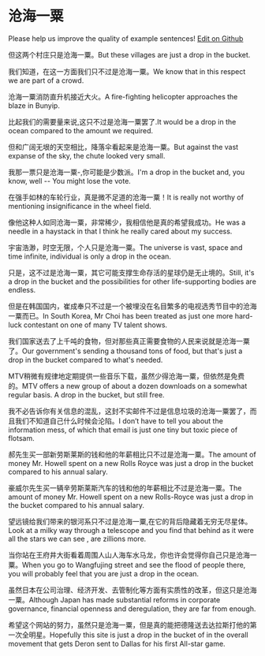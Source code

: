 # 沧海一粟

Please help us improve the quality of example sentences! [Edit on Github](https://github.com/jiyushe/jiyu-example-sentence-source/blob/main/chinese/canghaiyisu.md)

<p><span class="chinese">但这两个村庄只是沧海一粟。</span><span class="english">But these villages are just a drop in the bucket.</span></p>

<p><span class="chinese">我们知道，在这一方面我们只不过是沧海一粟。</span><span class="english">We know that in this respect we are part of a crowd.</span></p>

<p><span class="chinese">沧海一粟消防直升机接近大火。</span><span class="english">A fire-fighting helicopter approaches the blaze in Bunyip.</span></p>

<p><span class="chinese">比起我们的需要量来说,这只不过是沧海一粟罢了.</span><span class="english">It would be a drop in the ocean compared to the amount we required.</span></p>

<p><span class="chinese">但和广阔无垠的天空相比，降落伞看起来是沧海一粟。</span><span class="english">But against the vast expanse of the sky, the chute looked very small.</span></p>

<p><span class="chinese">我那一票只是沧海一粟-,你可能是少数派。</span><span class="english">I'm a drop in the bucket and, you know, well -- You might lose the vote.</span></p>

<p><span class="chinese">在强手如林的车轮行业，真是微不足道的沧海一粟！</span><span class="english">It is really not worthy of mentioning insignificance in the wheel field.</span></p>

<p><span class="chinese">像他这种人如同沧海一粟，非常稀少，我相信他是真的希望我成功。</span><span class="english">He was a needle in a haystack in that I think he really cared about my success.</span></p>

<p><span class="chinese">宇宙浩渺，时空无限，个人只是沧海一粟。</span><span class="english">The universe is vast, space and time infinite, individual is only a drop in the ocean.</span></p>

<p><span class="chinese">只是，这不过是沧海一粟，其它可能支撑生命存活的星球仍是无止境的。</span><span class="english">Still, it's a drop in the bucket and the possibilities for other life-supporting bodies are endless.</span></p>

<p><span class="chinese">但是在韩国国内，崔成奉只不过是一个被埋没在名目繁多的电视选秀节目中的沧海一粟而已。</span><span class="english">In South Korea, Mr Choi has been treated as just one more hard-luck contestant on one of many TV talent shows.</span></p>

<p><span class="chinese">我们国家送去了上千吨的食物，但对那些真正需要食物的人民来说就是沧海一粟了。</span><span class="english">Our government's sending a thousand tons of food, but that's just a drop in the bucket compared to what's needed.</span></p>

<p><span class="chinese">MTV稍微有规律地定期提供一些音乐下载，虽然少得沧海一粟，但依然是免费的。</span><span class="english">MTV offers a new group of about a dozen downloads on a somewhat regular basis. A drop in the bucket, but still free.</span></p>

<p><span class="chinese">我不必告诉你有关信息的混乱，这封不实邮件不过是信息垃圾的沧海一粟罢了，而且我们不知道自己什么时候会沦陷。</span><span class="english">I don’t have to tell you about the information mess, of which that email is just one tiny but toxic piece of flotsam.</span></p>

<p><span class="chinese">郝先生买一部新劳斯莱斯的钱和他的年薪相比只不过是沧海一粟。</span><span class="english">The amount of money Mr. Howell spent on a new Rolls Royce was just a drop in the bucket compared to his annual salary.</span></p>

<p><span class="chinese">豪威尔先生买一辆辛劳斯莱斯汽车的钱和他的年薪相比不过是沧海一粟。</span><span class="english">The amount of money Mr. Howell spent on a new Rolls-Royce was just a drop in the bucket compared to his annual salary.</span></p>

<p><span class="chinese">望远镜给我们带来的银河系只不过是沧海一粟,在它的背后隐藏着无穷无尽星体。</span><span class="english">Look at a milky way through a telescope and you find that behind as it were all the stars we can see , are zillions more.</span></p>

<p><span class="chinese">当你站在王府井大街看着周围人山人海车水马龙，你也许会觉得你自己只是沧海一粟。</span><span class="english">When you go to Wangfujing street and see the flood of people there, you will probably feel that you are just a drop in the ocean.</span></p>

<p><span class="chinese">虽然日本在公司治理、经济开发、去管制化等方面有实质性的改革，但这只是沧海一粟。</span><span class="english">Although Japan has made substantial reforms in corporate governance, financial openness and deregulation, they are far from enough.</span></p>

<p><span class="chinese">希望这个网站的努力，虽然只是沧海一粟，但是真的能把德隆送去达拉斯打他的第一次全明星。</span><span class="english">Hopefully this site is just a drop in the bucket of in the overall movement that gets Deron sent to Dallas for his first All-star game.</span></p>

